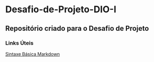 # Desafio-de-Projeto-DIO-I
## Repositório criado para o Desafio de Projeto

### Links Úteis
[Sintaxe Básica Markdown](https://www.markdownguide.org/basic-syntax/)
